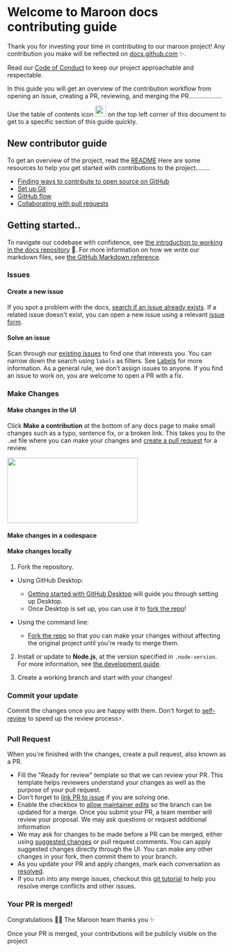 # Welcome to Maroon docs contributing guide <!-- omit in toc -->

Thank you for investing your time in contributing to our  maroon project! Any contribution you make will be reflected on [docs.github.com](https://docs.github.com/en) :sparkles:. 

Read our [Code of Conduct](./CODE_OF_CONDUCT.md) to keep our project approachable and respectable.

In this guide you will get an overview of the contribution workflow from opening an issue, creating a PR, reviewing, and merging the PR...................

Use the table of contents icon <img src="./assets/images/table-of-contents.png" width="25" height="25" /> on the top left corner of this document to get to a specific section of this guide quickly.

## New contributor guide

To get an overview of the project, read the [README](README.md)  Here are some resources to help you get started with contributions to the project........

- [Finding ways to contribute to open source on GitHub](https://docs.github.com/en/get-started/exploring-projects-on-github/finding-ways-to-contribute-to-open-source-on-github)
- [Set up Git](https://docs.github.com/en/get-started/quickstart/set-up-git)
- [GitHub flow](https://docs.github.com/en/get-started/quickstart/github-flow)
- [Collaborating with pull requests](https://docs.github.com/en/github/collaborating-with-pull-requests)


## Getting started..
To navigate our codebase with confidence, see [the introduction to working in the docs repository](/contributing/working-in-docs-repository.md) :confetti_ball:. For more information on how we write our markdown files, see [the GitHub Markdown reference](contributing/content-markup-reference.md).

### Issues

#### Create a new issue

If you spot a problem with the docs, [search if an issue already exists](https://docs.github.com/en/github/searching-for-information-on-github/searching-on-github/searching-issues-and-pull-requests#search-by-the-title-body-or-comments). If a related issue doesn't exist, you can open a new issue using a relevant [issue form](https://github.com/github/docs/issues/new/choose). 

#### Solve an issue

Scan through our [existing issues](https://github.com/github/docs/issues) to find one that interests you. You can narrow down the search using `labels` as filters. See [Labels](/contributing/how-to-use-labels.md) for more information. As a general rule, we don’t assign issues to anyone. If you find an issue to work on, you are welcome to open a PR with a fix.

### Make Changes

#### Make changes in the UI

Click **Make a contribution** at the bottom of any docs page to make small changes such as a typo, sentence fix, or a broken link. This takes you to the `.md` file where you can make your changes and [create a pull request](#pull-request) for a review. 

 <img src="./assets/images/contribution_cta.png" width="300" height="150" /> 

#### Make changes in a codespace

#### Make changes locally

1. Fork the repository.
- Using GitHub Desktop:
  - [Getting started with GitHub Desktop](https://docs.github.com/en/desktop/installing-and-configuring-github-desktop/getting-started-with-github-desktop) will guide you through setting up Desktop.
  - Once Desktop is set up, you can use it to [fork the repo](https://docs.github.com/en/desktop/contributing-and-collaborating-using-github-desktop/cloning-and-forking-repositories-from-github-desktop)!

- Using the command line:
  - [Fork the repo](https://docs.github.com/en/github/getting-started-with-github/fork-a-repo#fork-an-example-repository) so that you can make your changes without affecting the original project until you're ready to merge them.

2. Install or update to **Node.js**, at the version specified in `.node-version`. For more information, see [the development guide](contributing/development.md).

3. Create a working branch and start with your changes!

### Commit your update

Commit the changes once you are happy with them. Don't forget to [self-review](/contributing/self-review.md) to speed up the review process:zap:.

### Pull Request

When you're finished with the changes, create a pull request, also known as a PR.
- Fill the "Ready for review" template so that we can review your PR. This template helps reviewers understand your changes as well as the purpose of your pull request. 
- Don't forget to [link PR to issue](https://docs.github.com/en/issues/tracking-your-work-with-issues/linking-a-pull-request-to-an-issue) if you are solving one.
- Enable the checkbox to [allow maintainer edits](https://docs.github.com/en/github/collaborating-with-issues-and-pull-requests/allowing-changes-to-a-pull-request-branch-created-from-a-fork) so the branch can be updated for a merge.
Once you submit your PR, a team member will review your proposal. We may ask questions or request additional information
- We may ask for changes to be made before a PR can be merged, either using [suggested changes](https://docs.github.com/en/github/collaborating-with-issues-and-pull-requests/incorporating-feedback-in-your-pull-request) or pull request comments. You can apply suggested changes directly through the UI. You can make any other changes in your fork, then commit them to your branch.
- As you update your PR and apply changes, mark each conversation as [resolved](https://docs.github.com/en/github/collaborating-with-issues-and-pull-requests/commenting-on-a-pull-request#resolving-conversations).
- If you run into any merge issues, checkout this [git tutorial](https://github.com/skills/resolve-merge-conflicts) to help you resolve merge conflicts and other issues.

### Your PR is merged!

Congratulations :tada::tada: The Maroon team thanks you :sparkles:

Once your PR is merged, your contributions will be publicly visible on the project
